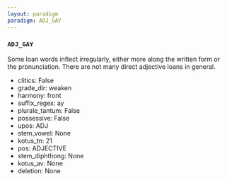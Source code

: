 ```yaml
---
layout: paradigm
paradigm: ADJ_GAY
---
```

### ` ADJ_GAY `

Some loan words inflect irregularly, either more along the written form or the pronunciation. There are not many direct adjective loans in general.
* clitics: False
* grade_dir: weaken
* harmony: front
* suffix_regex: ay
* plurale_tantum: False
* possessive: False
* upos: ADJ
* stem_vowel: None
* kotus_tn: 21
* pos: ADJECTIVE
* stem_diphthong: None
* kotus_av: None
* deletion: None
